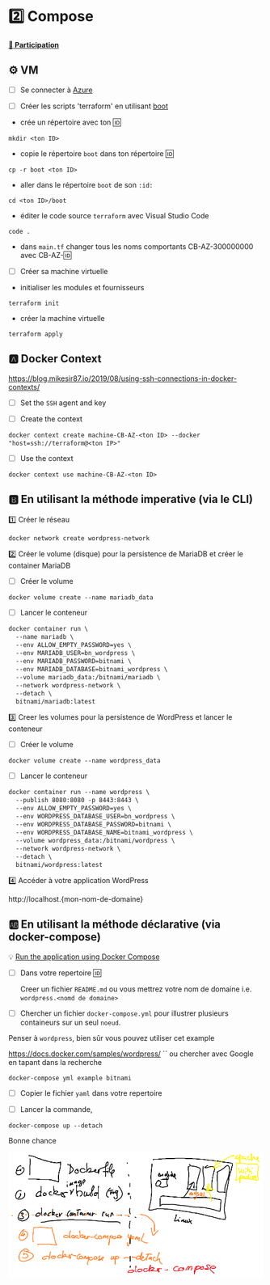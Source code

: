 # :two: Compose

#### [:tada: Participation](.scripts/Participation.md)


## :gear: VM

- [ ] Se connecter à [Azure](https://github.com/CollegeBoreal/Tutoriels/tree/main/2.MicroServices/4.Cloud/2.Public/2.Azure)

- [ ] Créer les scripts 'terraform' en utilisant [boot](boot)

* crée un répertoire avec ton :id:

```
mkdir <ton ID>
```

* copie le répertoire `boot` dans ton répertoire :id:

```
cp -r boot <ton ID>
```

* aller dans le répertoire `boot` de son `:id:`

```
cd <ton ID>/boot
```

* éditer le code source `terraform` avec Visual Studio Code 

```
code .
```

* dans `main.tf` changer tous les noms comportants CB-AZ-300000000 avec CB-AZ-:id: 

- [ ] Créer sa machine virtuelle

* initialiser les modules et fournisseurs

```
terraform init
```

* créer la machine virtuelle

```
terraform apply
```

## :a: Docker Context

https://blog.mikesir87.io/2019/08/using-ssh-connections-in-docker-contexts/

- [ ] Set the `SSH` agent and key 

- [ ] Create the context

```
docker context create machine-CB-AZ-<ton ID> --docker "host=ssh://terraform@<ton IP>"
```

- [ ] Use the context 

```
docker context use machine-CB-AZ-<ton ID>
```

## :b: En utilisant la méthode imperative (via le CLI)

:one: Créer le réseau

```
docker network create wordpress-network
```

:two: Créer le volume (disque) pour la persistence de MariaDB et créer le container MariaDB

- [ ]  Créer le volume

```
docker volume create --name mariadb_data
```

- [ ]  Lancer le conteneur

```
docker container run \
  --name mariadb \
  --env ALLOW_EMPTY_PASSWORD=yes \
  --env MARIADB_USER=bn_wordpress \
  --env MARIADB_PASSWORD=bitnami \
  --env MARIADB_DATABASE=bitnami_wordpress \
  --volume mariadb_data:/bitnami/mariadb \
  --network wordpress-network \
  --detach \
  bitnami/mariadb:latest
```

:three: Creer les volumes pour la persistence de WordPress et lancer le conteneur

- [ ]  Créer le volume

```
docker volume create --name wordpress_data
```

- [ ]  Lancer le conteneur

```
docker container run --name wordpress \
  --publish 8080:8080 -p 8443:8443 \
  --env ALLOW_EMPTY_PASSWORD=yes \
  --env WORDPRESS_DATABASE_USER=bn_wordpress \
  --env WORDPRESS_DATABASE_PASSWORD=bitnami \
  --env WORDPRESS_DATABASE_NAME=bitnami_wordpress \
  --volume wordpress_data:/bitnami/wordpress \
  --network wordpress-network \
  --detach \
  bitnami/wordpress:latest
```

:four: Accéder à votre application WordPress

http://localhost.{mon-nom-de-domaine}


## :ab: En utilisant la méthode déclarative (via docker-compose)

:bulb: [Run the application using Docker Compose](https://github.com/bitnami/containers/tree/main/bitnami/wordpress#run-the-application-using-docker-compose)

- [ ] Dans votre repertoire :id:

    Creer un fichier `README.md` ou vous mettrez votre nom de domaine i.e. `wordpress.<nomd de domaine>`

- [ ] Chercher un fichier `docker-compose.yml` pour illustrer plusieurs containeurs sur un seul `noeud`.


Penser à `wordpress`, bien sûr vous pouvez utiliser cet example

https://docs.docker.com/samples/wordpress/
``
ou chercher avec Google en tapant dans la recherche

```
docker-compose yml example bitnami
```

- [ ] Copier le fichier `yaml` dans votre repertoire  

- [ ] Lancer la commande,

```
docker-compose up --detach
```



Bonne chance

![image](images/docker-compose.png)

